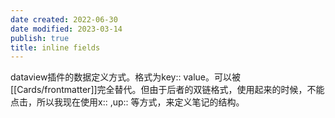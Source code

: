 ```yaml
---
date created: 2022-06-30
date modified: 2023-03-14
publish: true
title: inline fields
---
```

dataview插件的数据定义方式。格式为key:: value。可以被[[Cards/frontmatter]]完全替代。但由于后者的双链格式，使用起来的时候，不能点击，所以我现在使用x:: ,up:: 等方式，来定义笔记的结构。